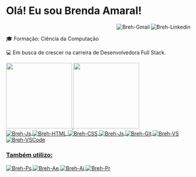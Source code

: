 # Olá! Eu sou Brenda Amaral!

<div style: "display: inline_block">
  <img align="right" alt="Breh-Linkedin" src="https://img.shields.io/badge/-LinkedIn-blue?style=flat&logo=Linkedin&logoColor=white&link=https://www.linkedin.com/in/brenda-amaral-710641209/"/>
  <img align="right" alt="Breh-Gmail" src="https://img.shields.io/badge/-Gmail-blue?style=flat&logo=Gmail&logoColor=white&color=red"/>
</div><br>

:mortar_board: Formação: Ciência da Computação

:computer: Em busca de crescer na carreira de Desenvolvedora Full Stack.

<div>
  <a href="http://beacons.ai/Breh2001">
  <img height="180cm" src="https://github-readme-stats.vercel.app/api?username=Breh2001&show_icons=true&theme=onedark"/>
  <img height="180cm" src="https://github-readme-stats.vercel.app/api/top-langs/?username=Breh2001&layout=compact&langs_count=16&theme=onedark"/>
</div>
  
<div style: "display: inline_block">
  <img align="center" alt="Breh-Js" src="https://img.shields.io/badge/-Javascript-blue?style=flat&logo=JavaScript&logoColor=white&color=yellow"/>
  <img align="center" alt="Breh-HTML" src="https://img.shields.io/badge/-HTML5-blue?style=flat&logo=HTML5&logoColor=white&color=important"/>
  <img align="center" alt="Breh-CSS" src="https://img.shields.io/badge/-CSS3-blue?style=flat&logo=CSS3&logoColor=white&color=blue"/>
  <img align="center" alt="Breh-Js" src="https://img.shields.io/badge/-Visualbasic.Net-blue?style=flat&logo=Vb.net&logoColor=white&color=blueviolet"/>
  <img align="center" alt="Breh-Git" src="https://img.shields.io/badge/-Git-blue?style=flat&logo=Git&logoColor=white&color=orange"/>
  <img align="center" alt="Breh-VS" src="https://img.shields.io/badge/-VisualStudio-blue?style=flat&logo=visualstudio&logoColor=white&color=blueviolet"/>
  <img align="center" alt="Breh-VSCode" src="https://img.shields.io/badge/-VSCode-blue?style=flat&logo=visualstudiocode&logoColor=white&color=informational"/>
</div>
  
### Também utilizo:
  
<div style: "display: inline_block">
  <img align="center" alt="Breh-Ps" src="https://img.shields.io/badge/-Photoshop-blue?style=flat&logo=adobephotoshop&logoColor=white&color=blue"/>
  <img align="center" alt="Breh-Ae" src="https://img.shields.io/badge/-AfterEffects-blue?style=flat&logo=adobeaftereffects&logoColor=white&color=blueviolet"/>
  <img align="center" alt="Breh-Ai" src="https://img.shields.io/badge/-Illustrator-blue?style=flat&logo=adobeillustrator&logoColor=white&color=orange"/>
  <img align="center" alt="Breh-Pr" src="https://img.shields.io/badge/-Premiere-blue?style=flat&logo=adobepremierepro&logoColor=white&color=blueviolet"/>
</div>
  
##
